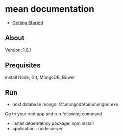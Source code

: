 # mean documentation

* [Getting Started](https://trello.com/b/mPo2qa9J/angularjs)



## About

Version: 1.0.1



## Prequisites

install Node, Git, MongoDB, Bower



## Run

* host database mongo: C:\mongodb\bin\mongod.exe

Go to your root app and run following command
* install dependency package: npm install
* application : node server
